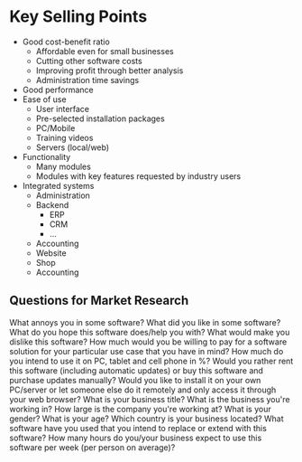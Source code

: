 # Key Selling Points

* Good cost-benefit ratio
  * Affordable even for small businesses
  * Cutting other software costs
  * Improving profit through better analysis
  * Administration time savings
* Good performance
* Ease of use
  * User interface
  * Pre-selected installation packages
  * PC/Mobile
  * Training videos
  * Servers (local/web)
* Functionality
  * Many modules
  * Modules with key features requested by industry users
* Integrated systems
  * Administration
  * Backend
    * ERP
    * CRM
    * ...
  * Accounting
  * Website
  * Shop
  * Accounting

## Questions for Market Research

What annoys you in some software?
What did you like in some software?
What do you hope this software does/help you with?
What would make you dislike this software?
How much would you be willing to pay for a software solution for your particular use case that you have in mind?
How much do you intend to use it on PC, tablet and cell phone in %?
Would you rather rent this software (including automatic updates) or buy this software and purchase updates manually?
Would you like to install it on your own PC/server or let someone else do it remotely and only access it through your web browser?
What is your business title?
What is the business you're working in?
How large is the company you're working at?
What is your gender?
What is your age?
Which country is your business located?
What software have you used that you intend to replace or extend with this software?
How many hours do you/your business expect to use this software per week (per person on average)?
